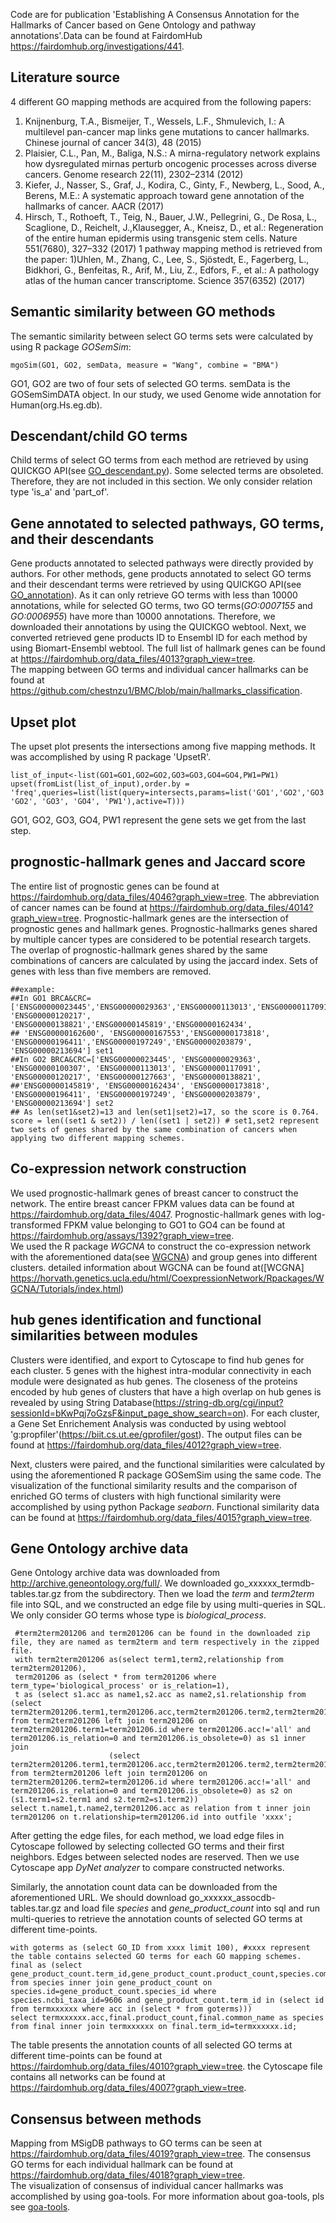 Code are for publication 'Establishing A Consensus Annotation for the Hallmarks of Cancer based on Gene Ontology and pathway annotations'.Data can be found at FairdomHub https://fairdomhub.org/investigations/441.

## Literature source
4 different GO mapping methods are acquired from the following papers:
1)  Knijnenburg, T.A., Bismeijer, T., Wessels, L.F., Shmulevich, I.: A multilevel pan-cancer map links gene mutations to cancer hallmarks. Chinese journal of cancer 34(3), 48 (2015)
2)  Plaisier, C.L., Pan, M., Baliga, N.S.: A mirna-regulatory network explains how dysregulated mirnas perturb oncogenic processes across diverse cancers. Genome research 22(11), 2302–2314 (2012)
3)  Kiefer, J., Nasser, S., Graf, J., Kodira, C., Ginty, F., Newberg, L., Sood, A., Berens, M.E.: A systematic approach toward gene annotation of the hallmarks of cancer. AACR (2017)
4)   Hirsch, T., Rothoeft, T., Teig, N., Bauer, J.W., Pellegrini, G., De Rosa, L., Scaglione, D., Reichelt, J.,Klausegger, A., Kneisz, D., et al.: Regeneration of the entire human epidermis using transgenic stem cells. Nature 551(7680), 327–332 (2017)
1 pathway mapping method is retrieved from the paper:
1)Uhlen, M., Zhang, C., Lee, S., Sjöstedt, E., Fagerberg, L., Bidkhori, G., Benfeitas, R., Arif, M., Liu, Z., Edfors, F., et al.: A pathology atlas of the human cancer transcriptome. Science 357(6352) (2017)

## Semantic similarity between GO methods
The semantic similarity between select GO terms sets were calculated by using R package *GOSemSim*:
```
mgoSim(GO1, GO2, semData, measure = "Wang", combine = "BMA")
```
GO1, GO2 are two of four sets of selected GO terms.  semData is the GOSemSimDATA object.  In our study,  we used Genome wide annotation for Human(org.Hs.eg.db).

## Descendant/child GO terms
Child terms of select GO terms from each method are retrieved by using QUICKGO API(see [GO_descendant.py](https://github.com/chestnzu1/BMC/blob/main/GO_descendants.py)). Some selected terms are obsoleted. Therefore, they are not included in this section. We only consider relation type 'is_a' and 'part_of'. 

## Gene annotated to selected pathways, GO terms, and their descendants 
Gene products annotated to selected pathways were directly provided by authors. For other methods, gene products annotated to select GO terms and their descendant terms were retrieved by using QUICKGO API(see [GO_annotation](https://github.com/chestnzu1/BMC/blob/main/GO_annotation.py)). As it can only retrieve GO terms with less than 10000 annotations, while for selected GO terms, two GO terms(*GO:0007155* and *GO:0006955*) have more than 10000 annotations. Therefore, we downloaded their annotations by using the QUICKGO webtool. Next, we converted retrieved gene products ID to Ensembl ID for each method by using Biomart-Ensembl webtool. The full list of hallmark genes can be found at https://fairdomhub.org/data_files/4013?graph_view=tree.  
The mapping between GO terms and individual cancer hallmarks can be found at https://github.com/chestnzu1/BMC/blob/main/hallmarks_classification.

## Upset plot
The upset plot presents the intersections among five mapping methods. It was accomplished by using R package 'UpsetR'.
```
list_of_input<-list(GO1=GO1,GO2=GO2,GO3=GO3,GO4=GO4,PW1=PW1)
upset(fromList(list_of_input),order.by = 'freq',queries=list(list(query=intersects,params=list('GO1','GO2','GO3','GO4'),active=T),list(query=intersects,params=list('GO1', 'GO2', 'GO3', 'GO4', 'PW1'),active=T)))
```
GO1, GO2, GO3, GO4, PW1 represent the gene sets we get from the last step.

## prognostic-hallmark genes and Jaccard score
The entire list of prognostic genes can be found at https://fairdomhub.org/data_files/4046?graph_view=tree. The abbreviation of cancer names can be found at https://fairdomhub.org/data_files/4014?graph_view=tree. Prognostic-hallmark genes are the intersection of prognostic genes and hallmark genes. Prognostic-hallmarks genes shared by multiple cancer types are considered to be potential research targets. The overlap of prognostic-hallmark genes shared by the same combinations of cancers are calculated by using the jaccard index. Sets of genes with less than five members are removed.
```
##example:
##In GO1 BRCA&CRC=['ENSG00000023445','ENSG00000029363','ENSG00000113013','ENSG00000117091', 'ENSG00000120217', 'ENSG00000138821','ENSG00000145819','ENSG00000162434',
## 'ENSG00000162600', 'ENSG00000167553','ENSG00000173818', 'ENSG00000196411','ENSG00000197249','ENSG00000203879', 'ENSG00000213694'] set1
##In GO2 BRCA&CRC=['ENSG00000023445', 'ENSG00000029363', 'ENSG00000100307', 'ENSG00000113013', 'ENSG00000117091', 'ENSG00000120217', 'ENSG00000127663', 'ENSG00000138821',   ##'ENSG00000145819', 'ENSG00000162434', 'ENSG00000173818', 'ENSG00000196411', 'ENSG00000197249', 'ENSG00000203879', 'ENSG00000213694'] set2
## As len(set1&set2)=13 and len(set1|set2)=17, so the score is 0.764.
score = len((set1 & set2)) / len((set1 | set2)) # set1,set2 represent two sets of genes shared by the same combination of cancers when applying two different mapping schemes.
```
## Co-expression network construction 
We used prognostic-hallmark genes of breast cancer to construct the network. The entire breast cancer FPKM values data can be found at https://fairdomhub.org/data_files/4047. Prognostic-hallmark genes with log-transformed FPKM value belonging to GO1 to GO4 can be found at https://fairdomhub.org/assays/1392?graph_view=tree.  
We used the R package *WGCNA* to construct the co-expression network with the aforementioned data(see [WGCNA](https://github.com/chestnzu1/BMC/blob/main/WGCNA_FPKM)) and group genes into different clusters. detailed information about WGCNA can be found at([WCGNA] https://horvath.genetics.ucla.edu/html/CoexpressionNetwork/Rpackages/WGCNA/Tutorials/index.html) 

## hub genes identification and functional similarities between modules 
Clusters were identified, and export to Cytoscape to find hub genes for each cluster. 5 genes with the highest intra-modular connectivity in each module were designated as hub genes. The closeness of the proteins encoded by hub genes of clusters that have a high overlap on hub genes is revealed by using String Database(https://string-db.org/cgi/input?sessionId=bKwPqj7oGzsF&input_page_show_search=on). For each cluster, a Gene Set Enrichement Analysis was conducted by using webtool 'g:propfiler'(https://biit.cs.ut.ee/gprofiler/gost). The output files can be found at https://fairdomhub.org/data_files/4012?graph_view=tree.  

Next, clusters were paired, and the functional similarities were calculated by using the aforementioned R package GOSemSim using the same code.  The visualization of the functional similarity results and the comparison of enriched GO terms of clusters with high functional similarity were accomplished by using python Package *seaborn*.  Functional similarity data can be found at https://fairdomhub.org/data_files/4015?graph_view=tree.

## Gene Ontology archive data
Gene Ontology archive data was downloaded from http://archive.geneontology.org/full/. We downloaded go_xxxxxx_termdb-tables.tar.gz from the subdirectory. Then we load the *term* and *term2term* file into SQL, and we constructed an edge file by using multi-queries in SQL. We only consider GO terms whose type is *biological_process*.
```
 #term2term201206 and term201206 can be found in the downloaded zip file, they are named as term2term and term respectively in the zipped file.
 with term2term201206 as(select term1,term2,relationship from term2term201206),
 term201206 as (select * from term201206 where term_type='biological_process' or is_relation=1),
 t as (select s1.acc as name1,s2.acc as name2,s1.relationship from (select term2term201206.term1,term201206.acc,term2term201206.term2,term2term201206.relationship from term2term201206 left join term201206 on term2term201206.term1=term201206.id where term201206.acc!='all' and term201206.is_relation=0 and term201206.is_obsolete=0) as s1 inner join 
					  (select term2term201206.term1,term201206.acc,term2term201206.term2,term2term201206.relationship from term2term201206 left join term201206 on term2term201206.term2=term201206.id where term201206.acc!='all' and term201206.is_relation=0 and term201206.is_obsolete=0) as s2 on (s1.term1=s2.term1 and s2.term2=s1.term2))
select t.name1,t.name2,term201206.acc as relation from t inner join term201206 on t.relationship=term201206.id into outfile 'xxxx'; 
```
After getting the edge files, for each method, we load edge files in Cytoscape followed by selecting collected GO terms and their first neighbors. Edges between selected nodes are reserved. Then we use Cytoscape app *DyNet analyzer* to compare constructed networks. 

Similarly, the annotation count data can be downloaded from the aforementioned URL. We should download go_xxxxxx_assocdb-tables.tar.gz and load file *species* and *gene_product_count* into sql and run multi-queries to retrieve the annotation counts of selected GO terms at different time-points. 
```
with goterms as (select GO_ID from xxxx limit 100),	#xxxx represent the table contains selected GO terms for each GO mapping schemes.
final as (select gene_product_count.term_id,gene_product_count.product_count,species.common_name from species inner join gene_product_count on species.id=gene_product_count.species_id where species.ncbi_taxa_id=9606 and gene_product_count.term_id in (select id from termxxxxxx where acc in (select * from goterms)))
select termxxxxxx.acc,final.product_count,final.common_name as species from final inner join termxxxxxx on final.term_id=termxxxxxx.id;
```
The table presents the annotation counts of all selected GO terms at different time-points can be found at https://fairdomhub.org/data_files/4010?graph_view=tree.
the Cytoscape file contains all networks can be found at https://fairdomhub.org/data_files/4007?graph_view=tree.

## Consensus between methods
Mapping from MSigDB pathways to GO terms can be seen at https://fairdomhub.org/data_files/4019?graph_view=tree. The consensus GO terms for each individual hallmark can be found at https://fairdomhub.org/data_files/4018?graph_view=tree.  
The visualization of consensus of individual cancer hallmarks was accomplished by using goa-tools. For more information about goa-tools, pls see [goa-tools](https://github.com/tanghaibao/goatools).
